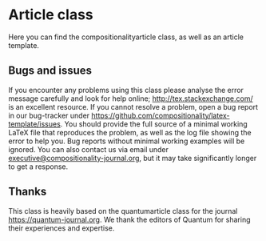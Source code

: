 # Article class


Here you can find the compositionalityarticle class, as well as an article template. 

## Bugs and issues
If you encounter any problems using this class please analyse the error message carefully and look for help online; http://tex.stackexchange.com/ is an excellent resource.
If you cannot resolve a problem,  open a bug report in our bug-tracker under https://github.com/compositionality/latex-template/issues. You should provide the full source of a minimal working LaTeX file that reproduces the problem, as well as the log file showing the error to help you. Bug reports without minimal working examples will be ignored. You can also contact us via email under executive@compositionality-journal.org, but it may take significantly longer to get a response.

## Thanks
This class is heavily based on the quantumarticle class for the journal https://quantum-journal.org. We thank the editors of Quantum for sharing their experiences and expertise. 
